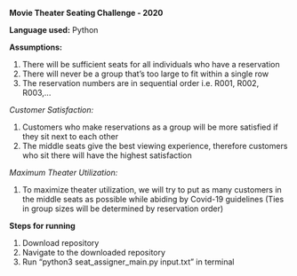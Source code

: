 **Movie Theater Seating Challenge - 2020**

**Language used:**  Python

**Assumptions:**

1. There will be sufficient seats for all individuals who have a reservation
2. There will never be a group that’s too large to fit within a single row
3. The reservation numbers are in sequential order i.e. R001, R002, R003,...

_Customer Satisfaction:_

1. Customers who make reservations as a group will be more satisfied if they sit next to each other
2. The middle seats give the best viewing experience, therefore customers who sit there will have the highest satisfaction

_Maximum Theater Utilization:_

1. To maximize theater utilization, we will try to put as many customers in the middle seats as possible while abiding by Covid-19 guidelines (Ties in group sizes will be determined by reservation order)

**Steps for running**
1. Download repository
2. Navigate to the downloaded repository
2. Run “python3 seat_assigner_main.py input.txt” in terminal
